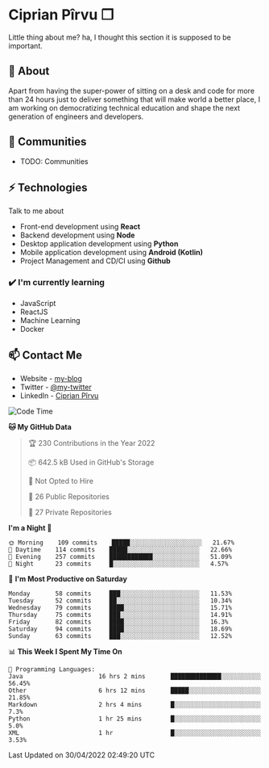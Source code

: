 # Ciprian Pîrvu ❐

Little thing about me? ha, I thought this section it is supposed to be important.

## 🧐 About

Apart from having the super-power of sitting on a desk and code for more than 24 hours just to deliver something that will make world a better place, I am working on democratizing technical education and shape the next generation of engineers and developers.

## 👯 Communities

-   TODO: Communities

## ⚡ Technologies

Talk to me about

-   Front-end development using **React**
-   Backend development using **Node**
-   Desktop application development using **Python**
-   Mobile application development using **Android (Kotlin)**
-   Project Management and CD/CI using **Github**

### ✔️ I'm currently learning

-   JavaScript
-   ReactJS
-   Machine Learning
-   Docker

## 📫 Contact Me

-   Website - [my-blog]()
-   Twitter - [@my-twitter]()
-   LinkedIn - [Ciprian Pîrvu](https://www.linkedin.com/in/p%C3%AErvu-ciprian-cristian-4415991b1/)

<!--START_SECTION:waka-->
![Code Time](http://img.shields.io/badge/Code%20Time-1%2C160%20hrs%209%20mins-blue)

**🐱 My GitHub Data** 

> 🏆 230 Contributions in the Year 2022
 > 
> 📦 642.5 kB Used in GitHub's Storage 
 > 
> 🚫 Not Opted to Hire
 > 
> 📜 26 Public Repositories 
 > 
> 🔑 27 Private Repositories  
 > 
**I'm a Night 🦉** 

```text
🌞 Morning    109 commits    █████░░░░░░░░░░░░░░░░░░░░   21.67% 
🌆 Daytime    114 commits    █████░░░░░░░░░░░░░░░░░░░░   22.66% 
🌃 Evening    257 commits    ████████████░░░░░░░░░░░░░   51.09% 
🌙 Night      23 commits     █░░░░░░░░░░░░░░░░░░░░░░░░   4.57%

```
📅 **I'm Most Productive on Saturday** 

```text
Monday       58 commits     ███░░░░░░░░░░░░░░░░░░░░░░   11.53% 
Tuesday      52 commits     ██░░░░░░░░░░░░░░░░░░░░░░░   10.34% 
Wednesday    79 commits     ████░░░░░░░░░░░░░░░░░░░░░   15.71% 
Thursday     75 commits     ███░░░░░░░░░░░░░░░░░░░░░░   14.91% 
Friday       82 commits     ████░░░░░░░░░░░░░░░░░░░░░   16.3% 
Saturday     94 commits     ████░░░░░░░░░░░░░░░░░░░░░   18.69% 
Sunday       63 commits     ███░░░░░░░░░░░░░░░░░░░░░░   12.52%

```


📊 **This Week I Spent My Time On** 

```text
💬 Programming Languages: 
Java                     16 hrs 2 mins       ██████████████░░░░░░░░░░░   56.45% 
Other                    6 hrs 12 mins       █████░░░░░░░░░░░░░░░░░░░░   21.85% 
Markdown                 2 hrs 4 mins        █░░░░░░░░░░░░░░░░░░░░░░░░   7.3% 
Python                   1 hr 25 mins        █░░░░░░░░░░░░░░░░░░░░░░░░   5.0% 
XML                      1 hr                █░░░░░░░░░░░░░░░░░░░░░░░░   3.53%

```


 Last Updated on 30/04/2022 02:49:20 UTC
<!--END_SECTION:waka-->
